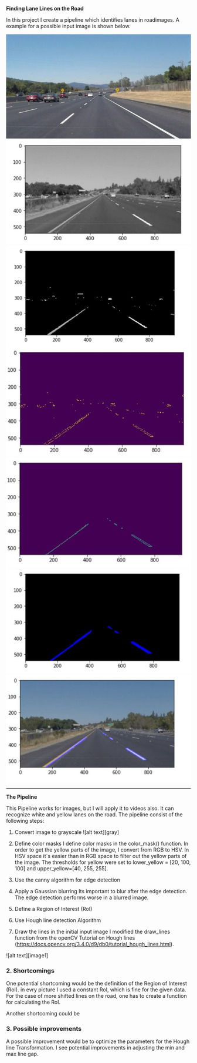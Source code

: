 **Finding Lane Lines on the Road**

In this project I create a pipeline which identifies lanes in roadimages.
A example for a possible input image is shown below.

[//]: # (Image References)

![alt text](solidWhiteCurve.jpg "example")
![alt text](gray.jpg "gray")
![alt text](masked.jpg "masked")
![alt text](canny.jpg "canny")
![alt text](RoI.jpg "RoI")
![alt text](Hough_line.jpg "Hough_line")
![alt text](weighted.jpg "weighted")


---
**The Pipeline**

This Pipeline works for images, but I will apply it to videos also. It can recognize white and yellow lanes on the road.
The pipeline consist of the following steps:

1. Convert image to grayscale
![alt text][gray]
2. Define color masks
I define color masks in the color_mask() function. In order to get the yellow parts of the image, I convert from RGB to HSV.
In HSV space it`s easier than in RGB space to filter out the yellow parts of the image.
The thresholds for yellow were set to lower_yellow = [20, 100, 100] and upper_yellow=[40, 255, 255].

3. Use the canny algorithm for edge detection
4. Apply a Gaussian blurring
Its important to blur after the edge detection. The edge detection performs worse in a blurred image.

5. Define a Region of Interest (RoI)

6. Use Hough line detection Algorithm

7. Draw the lines in the initial input image
I modified the draw_lines function from the openCV Tutorial on Hough lines (https://docs.opencv.org/3.4.0/d9/db0/tutorial_hough_lines.html).

![alt text][image1]


### 2. Shortcomings


One potential shortcoming would be the definition of the Region of Interest (RoI). in evry picture I used a constant RoI, which is fine for the given data.
For the case of more shifted lines on the road, one has to create a function for calculating the RoI.

Another shortcoming could be 


### 3. Possible improvements

A possible improvement would be to optimize the parameters for the Hough line Transformation. I see potential improvements in adjusting the min and max line gap. 

